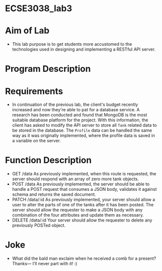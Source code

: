# ECSE3038_lab3
# Aim of Lab
* This lab purpose is to get students more accustomed to the technologies used in designing and implementing a RESTful API server.
# Program Description
# Requirements
* In continuation of the previous lab, the client's budget recently increased and now they're able to pat for a database service. A research has been conducted and found that MongoDB is the most suitable database platform for the project. With this information, the client has asked to modify the API server to store all `Tank` related data to be stored in the database. The `Profile` data can be handled the same way as it was originally implemented, where the profile data is saved in a variable on the server.

# Function Description
* GET /data
As previously implemented, when this route is requested, the server should respond with an array of zero more tank objects.
* POST /data
As previously implemented, the server should be able to handle a POST request that consumes a JSON body, validates it against schema and returns the saved document.
* PATCH /data/:id
As previously implemented, your server should allow a user to alter the parts of one of the tanks after it has been posted. The server should allow the requester to make a JSON body with any combination of the four attributes and update them as necessary.
* DELETE /data/:id
Your server should allow the requester to delete any previously POSTed object.
# Joke
* What did the bald man exclaim when he received a comb for a present? Thanks— I’ll never part with it! :)
